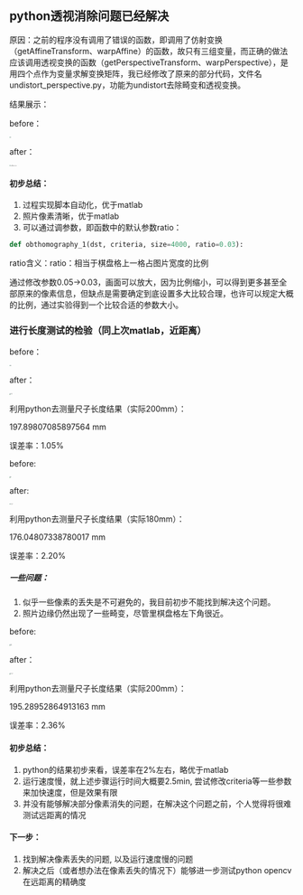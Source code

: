 ## python透视消除问题已经解决

原因：之前的程序没有调用了错误的函数，即调用了仿射变换（getAffineTransform、warpAffine）的函数，故只有三组变量，而正确的做法应该调用透视变换的函数（getPerspectiveTransform、warpPerspective），是用四个点作为变量求解变换矩阵，我已经修改了原来的部分代码，文件名undistort_perspective.py，功能为undistort去除畸变和透视变换。

结果展示：

before：

<img src="D:\Courses\IPP\汇报\2022.1.19\f.jpg" alt="f" style="zoom: 13%;" />

after：

<img src="D:\Courses\IPP\汇报\2022.1.19\calibrate_test.jpg" alt="calibrate_test" style="zoom:13%;" />

#### 初步总结：

1. 过程实现脚本自动化，优于matlab
2. 照片像素清晰，优于matlab
3. 可以通过调参数，即函数中的默认参数ratio：

```python
def obthomography_1(dst, criteria, size=4000, ratio=0.03):
```

ratio含义：ratio：相当于棋盘格上一格占图片宽度的比例

通过修改参数0.05->0.03，画面可以放大，因为比例缩小，可以得到更多甚至全部原来的像素信息，但缺点是需要确定到底设置多大比较合理，也许可以规定大概的比例，通过实验得到一个比较合适的参数大小。

### 进行长度测试的检验（同上次matlab，近距离）

before：

<img src="D:\Courses\IPP\serverV2\chessboard_1_8\b.jpg" alt="b" style="zoom:13%;" />

after：

<img src="D:\Courses\IPP\汇报\2022.1.19\c_1.jpg" alt="c_1" style="zoom:15%;" />

利用python去测量尺子长度结果（实际200mm）：

197.89807085897564 mm

误差率：1.05%



before:

<img src="D:\Courses\IPP\汇报\2022.1.19\k.jpg" alt="k" style="zoom:13%;" />

after:

<img src="D:\Courses\IPP\汇报\2022.1.19\c_2.jpg" alt="c_2" style="zoom:15%;" />



利用python去测量尺子长度结果（实际180mm）：

176.04807338780017 mm

误差率：2.20%

##### 一些问题：

1. 似乎一些像素的丢失是不可避免的，我目前初步不能找到解决这个问题。
2. 照片边缘仍然出现了一些畸变，尽管里棋盘格左下角很近。



before:

<img src="D:\Courses\IPP\汇报\2022.1.19\g.jpg" alt="g" style="zoom:15%;" />

after：

<img src="D:\Courses\IPP\汇报\2022.1.19\c_3.jpg" alt="c_3" style="zoom:15%;" />

利用python去测量尺子长度结果（实际200mm）：

195.28952864913163 mm

误差率：2.36%



####  初步总结：

1. python的结果初步来看，误差率在2%左右，略优于matlab
2. 运行速度慢，就上述步骤运行时间大概要2.5min, 尝试修改criteria等一些参数来加快速度，但是效果有限
3. 并没有能够解决部分像素消失的问题，在解决这个问题之前，个人觉得将很难测试远距离的情况

#### 下一步：

1. 找到解决像素丢失的问题, 以及运行速度慢的问题
2. 解决之后（或者想办法在像素丢失的情况下）能够进一步测试python opencv在远距离的精确度
